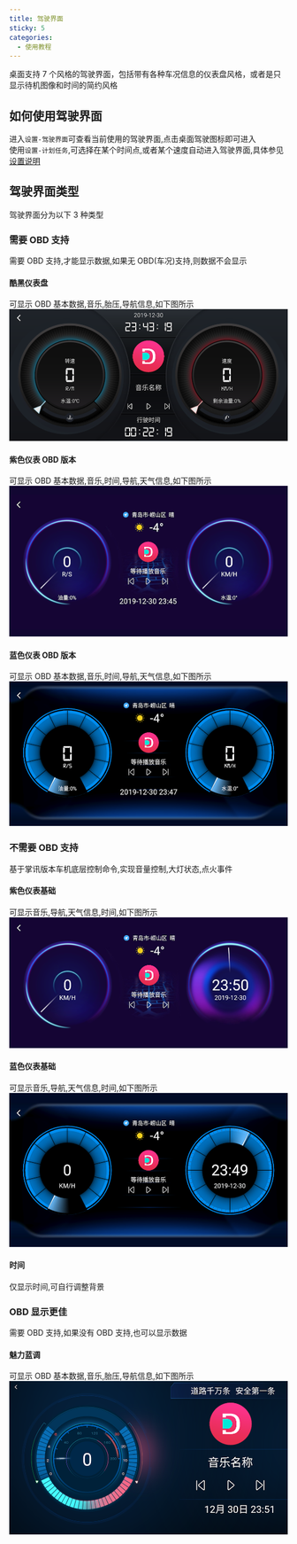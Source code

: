 ```yaml
---
title: 驾驶界面
sticky: 5
categories:
  - 使用教程
---
```


桌面支持 7 个风格的驾驶界面，包括带有各种车况信息的仪表盘风格，或者是只显示待机图像和时间的简约风格

<!-- more -->

## 如何使用驾驶界面

进入`设置-驾驶界面`可查看当前使用的驾驶界面,点击桌面驾驶图标即可进入<br/>
使用`设置-计划任务`,可选择在某个时间点,或者某个速度自动进入驾驶界面,具体参见[设置说明](/views/course/设置)

## 驾驶界面类型

驾驶界面分为以下 3 种类型

### 需要 OBD 支持

需要 OBD 支持,才能显示数据,如果无 OBD(车况)支持,则数据不会显示

#### 酷黑仪表盘

可显示 OBD 基本数据,音乐,胎压,导航信息,如下图所示
![layout1](../../img/driving/kh.png)

#### 紫色仪表 OBD 版本

可显示 OBD 基本数据,音乐,时间,导航,天气信息,如下图所示
![layout1](../../img/driving/zsobd.png)

#### 蓝色仪表 OBD 版本

可显示 OBD 基本数据,音乐,时间,导航,天气信息,如下图所示
![layout1](../../img/driving/lsobd.png)

### 不需要 OBD 支持

基于掌讯版本车机底层控制命令,实现音量控制,大灯状态,点火事件

#### 紫色仪表基础

可显示音乐,导航,天气信息,时间,如下图所示
![layout1](../../img/driving/zscc.png)

#### 蓝色仪表基础

可显示音乐,导航,天气信息,时间,如下图所示
![layout1](../../img/driving/lscc.png)

#### 时间

仅显示时间,可自行调整背景

### OBD 显示更佳

需要 OBD 支持,如果没有 OBD 支持,也可以显示数据

#### 魅力蓝调

可显示 OBD 基本数据,音乐,胎压,导航信息,如下图所示
![layout1](../../img/driving/mlld.png)

